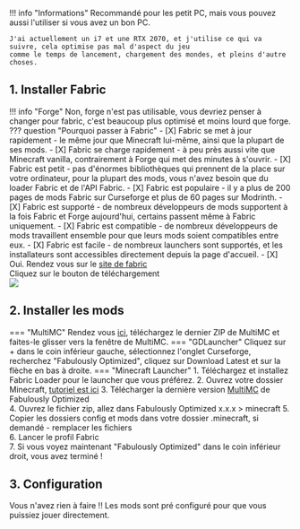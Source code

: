!!! info "Informations"
    Recommandé pour les petit PC, mais vous pouvez aussi l'utiliser si vous avez un bon PC.

    J'ai actuellement un i7 et une RTX 2070, et j'utilise ce qui va suivre, cela optimise pas mal d'aspect du jeu
    comme le temps de lancement, chargement des mondes, et pleins d'autre choses.


## 1. Installer Fabric

!!! info "Forge"
    Non, forge n'est pas utilisable, vous devriez penser à changer pour fabric, c'est beaucoup plus optimisé et moins lourd que forge.
    ??? question "Pourquoi passer à Fabric"
        - [X] Fabric se met à jour rapidement - le même jour que Minecraft lui-même, ainsi que la plupart de ses mods.
        - [X] Fabric se charge rapidement - à peu près aussi vite que Minecraft vanilla, contrairement à Forge qui met des minutes à s'ouvrir.
        - [X] Fabric est petit - pas d'énormes bibliothèques qui prennent de la place sur votre ordinateur, pour la plupart des mods, vous n'avez besoin que du loader Fabric et de l'API Fabric.
        - [X] Fabric est populaire - il y a plus de 200 pages de mods Fabric sur Curseforge et plus de 60 pages sur Modrinth.
        - [X] Fabric est supporté - de nombreux développeurs de mods supportent à la fois Fabric et Forge aujourd'hui, certains passent même à Fabric uniquement.
        - [X] Fabric est compatible - de nombreux développeurs de mods travaillent ensemble pour que leurs mods soient compatibles entre eux.
        - [X] Fabric est facile - de nombreux launchers sont supportés, et les installateurs sont accessibles directement depuis la page d'accueil.
        - [X] Oui.
Rendez vous sur le [site de fabric](https://fabricmc.net/use/)  
Cliquez sur le bouton de téléchargement  
![](https://cdn.upload.systems/uploads/Abcb6lzy.png)

## 2. Installer les mods

=== "MultiMC"
    Rendez vous [ici](https://www.curseforge.com/minecraft/modpacks/fabulously-optimized/files), téléchargez le dernier ZIP de MultiMC et faites-le glisser vers la fenêtre de MultiMC.
=== "GDLauncher"
    Cliquez sur + dans le coin inférieur gauche, sélectionnez l'onglet Curseforge, recherchez "Fabulously Optimized", cliquez sur Download Latest et sur la flèche en bas à droite.
=== "Minecraft Launcher"
    1. Téléchargez et installez Fabric Loader pour le launcher que vous préférez. 
    2. Ouvrez votre dossier Minecraft, [tutoriel est ici](https://www.howtogeek.com/207484/how-to-find-your-minecraft-saved-games-folder/)
    3. Télécharger la dernière version [MultiMC](ttps://www.curseforge.com/minecraft/modpacks/fabulously-optimized/files) de Fabulously Optimized  
    4. Ouvrez le fichier zip, allez dans Fabulously Optimized x.x.x > minecraft 
    5. Copier les dossiers config et mods dans votre dossier .minecraft, si demandé - remplacer les fichiers    
    6. Lancer le profil Fabric  
    7. Si vous voyez maintenant "Fabulously Optimized" dans le coin inférieur droit, vous avez terminé !

## 3. Configuration
Vous n'avez rien à faire !! Les mods sont pré configuré pour que vous puissiez jouer directement.
